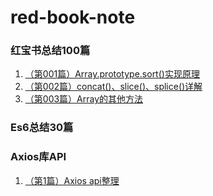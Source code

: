 # red-book-note

### 红宝书总结100篇
1. [（第001篇）Array.prototype.sort()实现原理](https://github.com/Willworkgogogo/red-book-note/issues/1)
1. [（第002篇）concat()、slice()、splice()详解](https://github.com/Willworkgogogo/red-book-note/issues/2)
1. [（第003篇）Array的其他方法](https://github.com/Willworkgogogo/red-book-note/issues/3)


### Es6总结30篇

### Axios库API
1. [（第1篇）Axios api整理](https://github.com/Willworkgogogo/red-book-note/issues/4)
